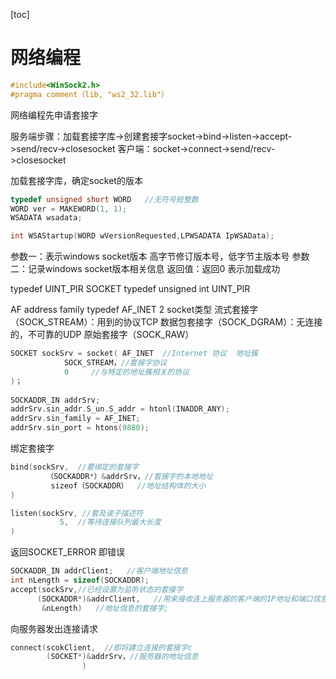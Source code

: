 [toc]

# 网络编程

```c++
#include<WinSock2.h>
#pragma comment（lib, "ws2_32.lib"）
```


网络编程先申请套接字

服务端步骤：加载套接字库->创建套接字socket->bind->listen->accept->send/recv->closesocket
客户端：socket->connect->send/recv->closesocket

加载套接字库，确定socket的版本

```c
typedef unsigned short WORD   //无符号短整数
WORD ver = MAKEWORD(1, 1);
WSADATA wsadata;
```



```c++
int WSAStartup(WORD wVersionRequested,LPWSADATA IpWSAData);
```

参数一：表示windows socket版本 高字节修订版本号，低字节主版本号
参数二：记录windows socket版本相关信息
返回值：返回0 表示加载成功

typedef UINT_PIR  SOCKET
typedef unsigned int UINT_PIR

AF  address family 
typedef AF_INET 2
socket类型 
流式套接字（SOCK_STREAM）：用到的协议TCP	
数据包套接字（SOCK_DGRAM）：无连接的，不可靠的UDP
原始套接字（SOCK_RAW）

```c++
SOCKET sockSrv = socket( AF_INET  //Internet 协议  地址簇
            SOCK_STREAM，//套接字协议
            0     //与特定的地址簇相关的协议
)；
    
SOCKADDR_IN addrSrv;
addrSrv.sin_addr.S_un.S_addr = htonl(INADDR_ANY);
addrSrv.sin_family = AF_INET;
addrSrv.sin_port = htons(9880);
```



绑定套接字

```c++
bind(sockSrv,  //要绑定的套接字
        （SOCKADDR*）&addrSrv，//套接字的本地地址
         sizeof（SOCKADDR）  //地址结构体的大小
)
```



```c
listen(sockSrv, //套及诶子描述符
           5,  //等待连接队列最大长度 
)
```

返回SOCKET_ERROR  即错误



```c
SOCKADDR_IN addrClient;   //客户端地址信息
int nLength = sizeof(SOCKADDR);
accept(sockSrv,//已经设置为监听状态的套接字
      (SOCKADDR*)&addrClient,   //用来接收连上服务器的客户端的IP地址和端口信息
       &nLength)   //地址信息的套接字;
```



向服务器发出连接请求

```c
connect(scokClient,  //即将建立连接的套接字c
        (SOCKET*)&addrSrv，//服务器的地址信息
                )
```

